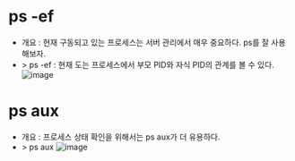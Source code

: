 ps -ef
======
* 개요 : 현재 구동되고 있는 프로세스는 서버 관리에서 매우 중요하다. ps를 잘 사용해보자.
* \> ps -ef : 현재 도는 프로세스에서 부모 PID와 자식 PID의 관계를 볼 수 있다.
  ![image](https://user-images.githubusercontent.com/70207093/181177562-4b3cffe7-7aa8-4260-8a17-76194741cdcd.png)

ps aux
======
* 개요 : 프로세스 상태 확인을 위해서는 ps aux가 더 유용하다.
* \> ps aux
  ![image](https://user-images.githubusercontent.com/70207093/181178760-22aaee0c-ff22-44e6-8318-3abd5593c62a.png)
